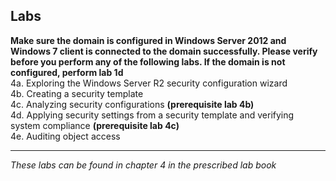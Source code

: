 ## Labs  

**Make sure the domain is configured in Windows Server 2012 and Windows 7 client is connected to the domain successfully. Please verify before you perform any of the following labs. If the domain is not configured, perform lab 1d**  
4a. Exploring the Windows Server R2 security configuration wizard  
4b. Creating a security template  
4c. Analyzing security configurations **(prerequisite lab 4b)**  
4d. Applying security settings from a security template and verifying system compliance **(prerequisite lab 4c)**  
4e. Auditing object access  
___
*These labs can be found in chapter 4 in the prescribed lab book* 

